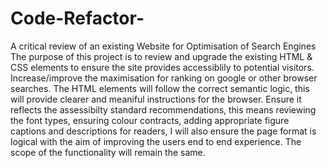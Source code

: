 # Code-Refactor-
A critical review of an existing Website for Optimisation of Search Engines
The purpose of this project is to review and upgrade the existing HTML & CSS elements to ensure the site provides accessiblily to potential visitors.  
Increase/improve the maximisation for ranking on google or other browser searches.
The HTML elements will follow the correct semantic logic, this will provide clearer and meaniful instructions for the browser.
Ensure it reflects the assessibilty standard recommendations, this means reviewing the font types, ensuring colour contracts, adding appropriate figure captions and descriptions for readers, I will also ensure the page format is logical with the aim of improving the users end to end experience.
The scope of the functionality will remain the same.
